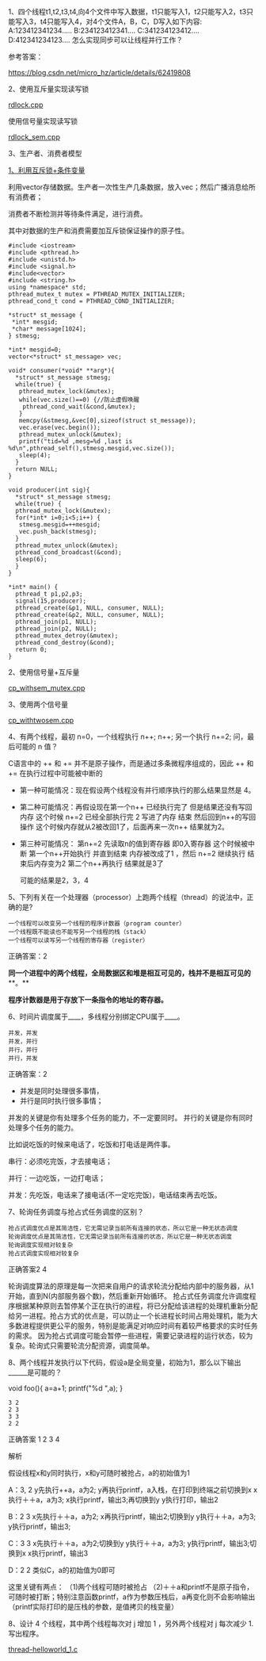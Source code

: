 1、四个线程t1,t2,t3,t4,向4个文件中写入数据，t1只能写入1，t2只能写入2，t3只能写入3，t4只能写入4，对4个文件A，B，C，D写入如下内容:
A:123412341234…..
B:234123412341….
C:341234123412….
D:412341234123….
怎么实现同步可以让线程并行工作？

参考答案：

https://blog.csdn.net/micro_hz/article/details/62419808



2、使用互斥量实现读写锁

 [rdlock.cpp](C:\Users\cc\Documents\pjcpp\concurrency\rdlock.cpp) 

使用信号量实现读写锁

 [rdlock_sem.cpp](C:\Users\cc\Documents\pjcpp\concurrency\rdlock_sem.cpp) 



3、生产者、消费者模型

<u>1、利用互斥锁+条件变量</u>

利用vector存储数据。生产者一次性生产几条数据，放入vec；然后广播消息给所有消费者；

消费者不断检测并等待条件满足，进行消费。

其中对数据的生产和消费需要加互斥锁保证操作的原子性。

```
#include <iostream>
#include <pthread.h>
#include <unistd.h>
#include <signal.h>
#include<vector>
#include <string.h>
using *namespace* std;
pthread_mutex_t mutex = PTHREAD_MUTEX_INITIALIZER;
pthread_cond_t cond = PTHREAD_COND_INITIALIZER;

*struct* st_message {
 *int* mesgid;
 *char* message[1024];
} stmesg;

*int* mesgid=0;
vector<*struct* st_message> vec;

void* consumer(*void* **arg*){
  *struct* st_message stmesg;
  while(true) { 
   pthread_mutex_lock(&mutex);
   while(vec.size()==0) {//防止虚假唤醒
​    pthread_cond_wait(&cond,&mutex);
   }
   memcpy(&stmesg,&vec[0],sizeof(struct st_message));
   vec.erase(vec.begin());
   pthread_mutex_unlock(&mutex);
   printf("tid=%d ,mesg=%d ,last is %d\n",pthread_self(),stmesg.mesgid,vec.size());
   sleep(4);
  }
  return NULL;
}

void producer(int sig){
  *struct* st_message stmesg;
  while(true) {
  pthread_mutex_lock(&mutex);
  for(*int* i=0;i<5;i++) {
   stmesg.mesgid=++mesgid;
   vec.push_back(stmesg);
  }
  pthread_mutex_unlock(&mutex);
  pthread_cond_broadcast(&cond);
  sleep(6);
  }
} 

*int* main() {
  pthread_t p1,p2,p3;
  signal(15,producer);
  pthread_create(&p1, NULL, consumer, NULL);
  pthread_create(&p2, NULL, consumer, NULL);
  pthread_join(p1, NULL);
  pthread_join(p2, NULL);
  pthread_mutex_detroy(&mutex);
  pthread_cond_destroy(&cond);
  return 0;
}
```



2、使用信号量+互斥量

 [cp_withsem_mutex.cpp](C:\Users\cc\Documents\pjcpp\concurrency\cp_withsem_mutex.cpp) 



3、使用两个信号量

 [cp_withtwosem.cpp](C:\Users\cc\Documents\pjcpp\concurrency\cp_withtwosem.cpp) 



4、有两个线程，最初 n=0，一个线程执行 n++; n++; 另一个执行 n+=2; 问，最后可能的 n 值？

C语言中的 ++ 和 += 并不是原子操作，而是通过多条微程序组成的，因此 ++ 和 += 在执行过程中可能被中断的

- 第一种可能情况：现在假设两个线程没有并行顺序执行的那么结果显然是 4。

- 第二种可能情况：再假设现在第一个n++ 已经执行完了 但是结果还没有写回内存 这个时候 n+=2 已经全部执行完 2 写进了内存 结束 然后回到n++的写回操作 这个时候内存就从2被改回1了，后面再来一次n++ 结果就为2。

- 第三种可能情况： 第n+=2 先读取n的值到寄存器 即0入寄存器 这个时候被中断  第一个n++开始执行 并直到结束 内存被改成了1 ，然后 n+=2 继续执行 结束后内存变为2 第二个n++再执行 结果就是3了

    可能的结果是2，3，4

    

5、下列有关在一个处理器（processor）上跑两个线程（thread）的说法中，正确的是?

```
一个线程可以改变另一个线程的程序计数器（program counter）
一个线程既不能读也不能写另一个线程的栈（stack）
一个线程可以读写另一个线程的寄存器（register）
```

正确答案：2

**同一个进程中的两个线程，全局数据区和堆是相互可见的，栈并不是相互可见的****。**

**程序计数器是用于存放下一条指令的地址的寄存器。**

6、时间片调度属于____，多线程分别绑定CPU属于____。

```
并发，并发
并发，并行
并行，并行
并行，并发
```

正确答案：2

- 并发是同时处理很多事情，
- 并行是同时执行很多事情；

并发的关键是你有处理多个任务的能力，不一定要同时。
并行的关键是你有同时处理多个任务的能力。

比如说吃饭的时候来电话了，吃饭和打电话是两件事。

串行：必须吃完饭，才去接电话；

并行：一边吃饭，一边打电话；

并发：先吃饭，电话来了接电话(不一定吃完饭)，电话结束再去吃饭。



7、轮询任务调度与抢占式任务调度的区别？

```
抢占式调度优点是其简洁性，它无需记录当前所有连接的状态，所以它是一种无状态调度
轮询调度优点是其简洁性，它无需记录当前所有连接的状态，所以它是一种无状态调度
轮询调度实现相对较复杂
抢占式调度实现相对较复杂
```

正确答案2 4

轮询调度算法的原理是每一次把来自用户的请求轮流分配给内部中的服务器，从1开始，直到N(内部服务器个数)，然后重新开始循环。
抢占式任务调度允许调度程序根据某种原则去暂停某个正在执行的进程，将已分配给该进程的处理机重新分配给另一进程。抢占方式的优点是，可以防止一个长进程长时间占用处理机，能为大多数进程提供更公平的服务，特别是能满足对响应时间有着较严格要求的实时任务的需求。
因为抢占式调度可能会暂停一些进程，需要记录进程的运行状态，较为复杂。轮询式只需要轮流分配资源，调度简单。



8、两个线程并发执行以下代码，假设a是全局变量，初始为1，那么以下输出______是可能的？

void foo(){
    a=a+1;
    printf("%d ",a);
}

```
3 2
2 3
3 3
2 2
```

正确答案 1 2 3 4

解析

假设线程x和y同时执行，x和y可随时被抢占，a的初始值为1

A：3, 2
y先执行++a，a为2;
y再执行printf，a入栈，在打印到终端之前切换到x
x执行＋＋a，a为3;
x执行printf，输出3;再切换到y
y执行打印，输出2

B：2 3
x先执行＋＋a，a为2;
x再执行printf，输出2;切换到y
y执行＋＋a，a为3;
y执行printf，输出3;

C：3 3
x先执行＋＋a，a为2;切换到y
y执行＋＋a，a为3;
y执行printf，输出3;切换到x
x执行printf，输出3

D：2 2
类似C，a的初始值为0即可

这里关键有两点：
（1)两个线程可随时被抢占
（2)＋＋a和printf不是原子指令，可随时被打断；特别注意函数printf，a作为参数压栈后，a再变化则不会影响输出（printf实际打印的是压栈的参数，是值拷贝的栈变量）



8、设计 4 个线程，其中两个线程每次对 j 增加 1 ，另外两个线程对 j 每次减少 1. 写出程序。

 [thread-helloworld_1.c](C:\Users\cc\Documents\pjcpp\concurrency\thread-helloworld_1.c) 